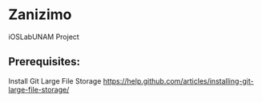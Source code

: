 # Zanizimo
iOSLabUNAM Project

## Prerequisites:
Install Git Large File Storage
https://help.github.com/articles/installing-git-large-file-storage/

